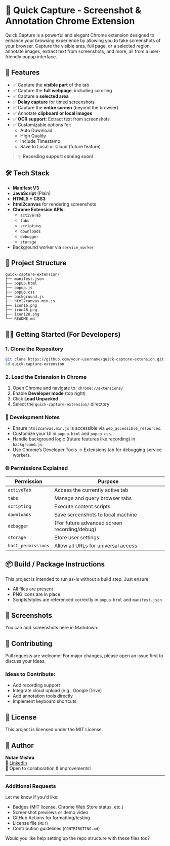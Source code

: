 # 📸 Quick Capture - Screenshot & Annotation Chrome Extension

Quick Capture is a powerful and elegant Chrome extension designed to enhance your browsing experience by allowing you to take screenshots of your browser. Capture the visible area, full page, or a selected region, annotate images, extract text from screenshots, and more, all from a user-friendly popup interface.

## 🚀 Features

- ✅ Capture the **visible part** of the tab
- ✅ Capture the **full webpage**, including scrolling
- ✅ Capture a **selected area**
- ✅ **Delay capture** for timed screenshots
- ✅ Capture the **entire screen** (beyond the browser)
- ✅ Annotate **clipboard or local images**
- ✅ **OCR support**: Extract text from screenshots
- ✅ Customizable options for:
  - Auto Download
  - High Quality
  - Include Timestamp
  - Save to Local or Cloud (future feature)

> ✨ **Recording support coming soon!**

## 🛠️ Tech Stack

- **Manifest V3**
- **JavaScript** (Plain)
- **HTML5 + CSS3**
- **html2canvas** for rendering screenshots
- **Chrome Extension APIs**:
  - `activeTab`
  - `tabs`
  - `scripting`
  - `downloads`
  - `debugger`
  - `storage`
- Background worker via `service_worker`

## 📂 Project Structure

```
quick-capture-extension/
├── manifest.json
├── popup.html
├── popup.js
├── popup.css
├── background.js
├── html2canvas.min.js
├── icon16.png
├── icon48.png
├── icon128.png
└── README.md
```

## 🧑‍💻 Getting Started (For Developers)

### 1. Clone the Repository

```bash
git clone https://github.com/your-username/quick-capture-extension.git
cd quick-capture-extension
```

### 2. Load the Extension in Chrome

1. Open Chrome and navigate to: `chrome://extensions/`
2. Enable **Developer mode** (top right)
3. Click **Load Unpacked**
4. Select the `quick-capture-extension/` directory

### 🧪 Development Notes

- Ensure `html2canvas.min.js` is accessible via `web_accessible_resources`.
- Customize your UI in `popup.html` and `popup.css`.
- Handle background logic (future features like recording) in `background.js`.
- Use Chrome’s Developer Tools → Extensions tab for debugging service workers.

### 🌐 Permissions Explained

| Permission         | Purpose                                      |
| ------------------ | -------------------------------------------- |
| `activeTab`        | Access the currently active tab              |
| `tabs`             | Manage and query browser tabs                |
| `scripting`        | Execute content scripts                      |
| `downloads`        | Save screenshots to local machine            |
| `debugger`         | (For future advanced screen recording/debug) |
| `storage`          | Store user settings                          |
| `host_permissions` | Allow all URLs for universal access          |

## 📦 Build / Package Instructions

This project is intended to run as-is without a build step. Just ensure:

- All files are present
- PNG icons are in place
- Scripts/styles are referenced correctly in `popup.html` and `manifest.json`

## 📸 Screenshots

You can add screenshots here in Markdown:

## 🤝 Contributing

Pull requests are welcome! For major changes, please open an issue first to discuss your ideas.

### Ideas to Contribute:

- Add recording support
- Integrate cloud upload (e.g., Google Drive)
- Add annotation tools directly
- Implement keyboard shortcuts

## 📄 License

This project is licensed under the MIT License.

## 👤 Author

**Nutan Mishra**  
🔗 [LinkedIn](https://www.linkedin.com/in/nutan-mishra-86969411b/)  
💼 Open to collaboration & improvements!

---

### Additional Requests

Let me know if you'd like:

- Badges (MIT license, Chrome Web Store status, etc.)
- Screenshot previews or demo video
- GitHub Actions for formatting/testing
- License file (`MIT`)
- Contribution guidelines (`CONTRIBUTING.md`)

Would you like help setting up the repo structure with these files too?
